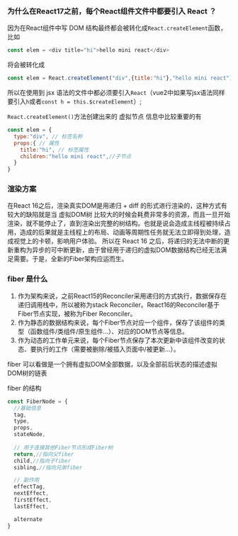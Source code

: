 ### 为什么在React17之前，每个React组件文件中都要引入 React ？
因为在React组件中写 DOM 结构最终都会被转化成`React.createElement`函数，比如
```js
const elem = <div title="hi">hello mini react</div>
```
将会被转化成
```js
const elem = React.createElement("div",{title:"hi"},"hello mini react");
```
所以在使用到 jsx 语法的文件中都必须要引入`React`（vue2中如果写jsx语法同样要引入`h`或者`const h = this.$createElement`）;

`React.createElement()`方法创建出来的 虚拟节点 信息中比较重要的有
```js
const elem = {
  type:"div", // 标签名称
  props:{ // 属性
    title:"hi", // 标签属性
    children:"hello mini react",//子节点
  }
}
```

### 渲染方案
在React 16之后，渲染真实DOM是用递归 + diff 的形式进行渲染的，这种方式有较大的缺陷就是当 虚拟DOM树 比较大的时候会耗费非常多的资源，而且一旦开始渲染，就不能停止了，直到渲染出完整的树结构。也就是说会造成主线程被持续占⽤，造成的后果就是主线程上的布局、动画等周期性任务就⽆法立即得到处理，造成视觉上的卡顿，影响⽤户体验。
所以在 React 16 之后，将递归的无法中断的更新重构为异步的可中断更新，由于曾经用于递归的虚拟DOM数据结构已经无法满足需要。于是，全新的Fiber架构应运而生。

### fiber 是什么
1. 作为架构来说，之前React15的Reconciler采用递归的方式执行，数据保存在递归调用栈中，所以被称为stack Reconciler。React16的Reconciler基于Fiber节点实现，被称为Fiber Reconciler。
2. 作为静态的数据结构来说，每个Fiber节点对应一个组件，保存了该组件的类型（函数组件/类组件/原生组件...）、对应的DOM节点等信息。
3. 作为动态的工作单元来说，每个Fiber节点保存了本次更新中该组件改变的状态、要执行的工作（需要被删除/被插入页面中/被更新...）。

fiber 可以看做是一个拥有虚拟DOM全部数据，以及全部前后状态的描述虚拟DOM树的链表

fiber 的结构
```js
const FiberNode = {
  //基础信息
  tag,
  type,
  props,
  stateNode,
  
  // 用于连接其他Fiber节点形成Fiber树
  return,//指向父fiber
  child,//指向子fiber
  sibling,//指向兄弟fiber

  // 副作用
  effectTag,
  nextEffect,
  firstEffect,
  lastEffect,

  alternate
}
```
